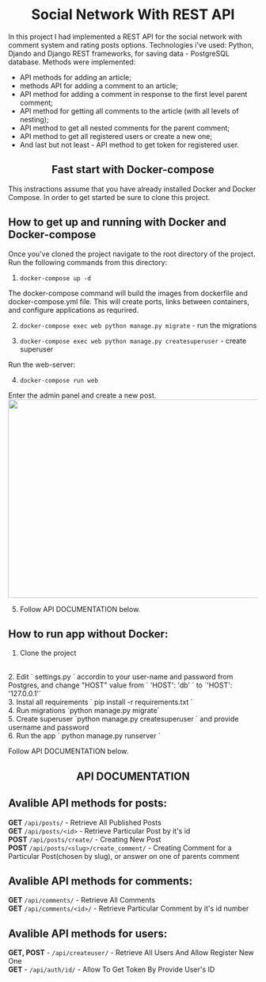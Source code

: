 <h1 align='center'>Social Network With REST API</h1>
<p> In this project I had implemented a REST API for the social network with comment system and rating posts options. 
Technologies i've used: Python, Djando and Django REST frameworks, for saving data - PostgreSQL database. 
Methods were implemented: </p>
<ul>
  <li>API methods for adding an article;</li>
  <li>methods API for adding a comment to an article;</li>
  <li>API method for adding a comment in response to the first level parent comment;</li>
  <li>API method for getting all comments to the article (with all levels of nesting);</li>
  <li>API method to get all nested comments for the parent comment;</li>
  <li>API method to get all registered users or create a new one;</li>
  <li>And last but not least - API method to get token for registered user.</li>
</ul>

<h2 align='center'>Fast start with Docker-compose</h2>
This instractions assume that you have already installed Docker and Docker Compose.
In order to get started be sure to clone this project.

## How to get up and running with Docker and Docker-compose
Once you've cloned the project navigate to the root directory of the project. Run the following commands from this directory:

1. ` docker-compose up -d `

The docker-compose command will build the images from dockerfile and docker-compose.yml file. This will create ports, links between containers, and configure applications as requrired. 

2. `docker-compose exec web python manage.py migrate` - run the migrations

3. `docker-compose exec web python manage.py createsuperuser` - create superuser

Run the web-server:

4. ` docker-compose run web `

Enter the admin panel and create a new post.
<img src=https://user-images.githubusercontent.com/77285836/171625199-68feedd9-640d-4915-85da-ee9b10a2743a.gif width="800" height="400">

5. Follow API DOCUMENTATION below.

## How to run app without Docker: 
1. Clone the project
<br/>
2. Edit ` settings.py ` accordin to your user-name and password from Postgres, and change "HOST" value from ` 'HOST': 'db' ` to `'HOST': '127.0.0.1'`
<br/>
3. Instal all requirements ` pip install -r requirements.txt `
<br/>
4. Run migrations `python manage.py migrate`
<br/>
5. Create superuser `python manage.py createsuperuser ` and provide username and  password
<br/>
6. Run the app ` python manage.py runserver `

Follow API DOCUMENTATION below.

<h2 align='center'>API DOCUMENTATION<h2>

## Avalible API methods for posts:

**GET** ` /api/posts/ ` - Retrieve All Published Posts
 <br>
**GET** ` /api/posts/<id> ` - Retrieve Particular Post by it's id
<br>
**POST** ` /api/posts/create/ ` - Creating New Post
 <br>
**POST** ` /api/posts/<slug>/create_comment/ ` - Creating Comment for a Particular Post(chosen by slug), or answer on one of parents comment
<br>
  
## Avalible API methods for comments:

**GET** ` /api/comments/ ` - Retrieve All Comments
 <br>
**GET** ` /api/comments/<id>/ ` - Retrieve Particular Comment by it's id number

## Avalible API methods for users:

**GET, POST** - `/api/createuser/` - Retrieve All Users And Allow Register New One
<br>
**GET** - `/api/auth/id/` - Allow To Get Token By Provide User's ID
<br>
